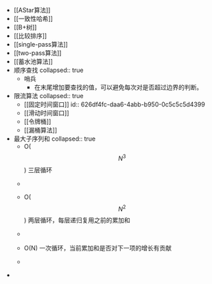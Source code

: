 - [[AStar算法]]
- [[一致性哈希]]
- [[B+树]]
- [[比较排序]]
- [[single-pass算法]]
- [[two-pass算法]]
- [[蓄水池算法]]
- 顺序查找
  collapsed:: true
	- 哨兵
		- 在末尾增加要查找的值，可以避免每次对是否超过边界的判断。
- 限流算法
  collapsed:: true
	- [[固定时间窗口]]
	  id:: 626df4fc-daa6-4abb-b950-0c5c5c5d4399
	- [[滑动时间窗口]]
	- [[令牌桶]]
	- [[漏桶算法]]
- 最大子序列和
  collapsed:: true
	- O($$N^3$$)  三层循环
	- ```java
	  ```
	- O($$N^2$$) 两层循环，每层递归复用之前的累加和
	- ```java
	  ```
	- O(N) 一次循环，当前累加和是否对下一项的增长有贡献
	- ```java
	  ```
-